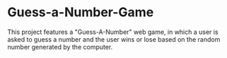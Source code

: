 # Guess-a-Number-Game
This project features a "Guess-A-Number" web game, in which a user is asked to guess a number and the user wins or lose based on the random number generated by the computer.
